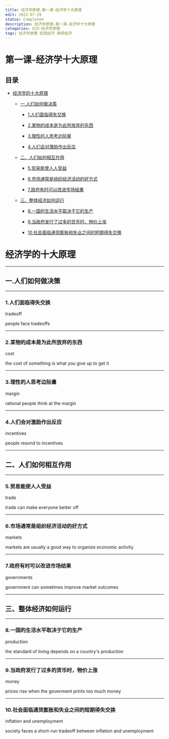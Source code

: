 ```yaml
---             
title: 经济学原理-第一课-经济学十大原理
edit: 2022-07-29
status: Completed
description: 经济学原理-第一课-经济学十大原理
categories: ECO-经济学原理
tags: 经济学原理 宏观经济 微观经济
---
```

# 第一课-经济学十大原理

## 目录

*   [经济学的十大原理](#经济学的十大原理)

    *   [一.人们如何做决策](#一人们如何做决策)

        *   [1.人们面临得失交换](#1人们面临得失交换)

        *   [2.某物的成本是为此所放弃的东西](#2某物的成本是为此所放弃的东西)

        *   [3.理性的人思考边际量](#3理性的人思考边际量)

        *   [4.人们会对激励作出反应](#4人们会对激励作出反应)

    *   [二、人们如何相互作用](#二人们如何相互作用)

        *   [5.贸易能使人人受益](#5贸易能使人人受益)

        *   [6.市场通常是组织经济活动的好方式](#6市场通常是组织经济活动的好方式)

        *   [7.政府有时可以改进市场结果](#7政府有时可以改进市场结果)

    *   [三、整体经济如何运行](#三整体经济如何运行)

        *   [8.一国的生活水平取决于它的生产](#8一国的生活水平取决于它的生产)

        *   [9.当政府发行了过多的货币时，物价上涨](#9当政府发行了过多的货币时物价上涨)

        *   [10.社会面临通货膨胀和失业之间的短期得失交换](#10社会面临通货膨胀和失业之间的短期得失交换)

# 经济学的十大原理

***

## 一.人们如何做决策

***

### 1.人们面临得失交换

tradeoff

people face tradeoffs

***

### 2.某物的成本是为此所放弃的东西

cost

the cost of something is what you give up to get it

***

### 3.理性的人思考边际量

margin

rational people think at the margin

***

### 4.人们会对激励作出反应

incentives

people resond to incentives

***

## 二、人们如何相互作用

***

### 5.贸易能使人人受益

trade

trade can make everyone better off

***

### 6.市场通常是组织经济活动的好方式

markets

markets are usually a good way to organize economic activity

***

### 7.政府有时可以改进市场结果

governments

government can sometimes improve market outcomes

***

## 三、整体经济如何运行

***

### 8.一国的生活水平取决于它的生产

production

the standard of living depends on a country's production

***

### 9.当政府发行了过多的货币时，物价上涨

money

prices rise when the govenment prints too much money

***

### 10.社会面临通货膨胀和失业之间的短期得失交换

inflation and unemployment

society faces a short-run tradeoff between inflation and  unemployment
